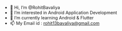 - 👋 Hi, I’m @RohitBavaliya
- 👀 I’m interested in Android Application Development
- 🌱 I’m currently learning Android & Flutter
- 📫 My Email id : rohit13bavaliya@gmail.com

